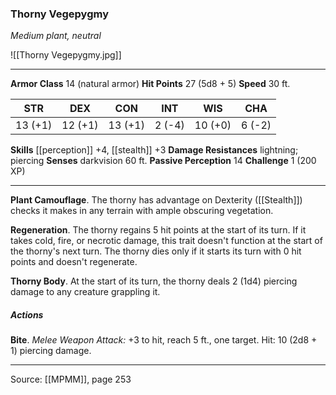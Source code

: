 ### Thorny Vegepygmy
_Medium plant, neutral_

![[Thorny Vegepygmy.jpg]]




---

**Armor Class** 14 (natural armor)
**Hit Points** 27 (5d8 + 5)
**Speed** 30 ft.

| STR     | DEX     | CON     | INT     | WIS     | CHA     |
|---------|---------|---------|---------|---------|---------|
| 13 (+1) | 12 (+1) | 13 (+1) | 2 (-4) | 10 (+0) | 6 (-2) |

**Skills** [[perception]] +4, [[stealth]] +3
**Damage Resistances** lightning; piercing
**Senses** darkvision 60 ft.
**Passive Perception** 14
**Challenge** 1 (200 XP)

---

**Plant Camouflage**. The thorny has advantage on Dexterity ([[Stealth]]) checks it makes in any terrain with ample obscuring vegetation.

**Regeneration**. The thorny regains 5 hit points at the start of its turn. If it takes cold, fire, or necrotic damage, this trait doesn't function at the start of the thorny's next turn. The thorny dies only if it starts its turn with 0 hit points and doesn't regenerate.

**Thorny Body**. At the start of its turn, the thorny deals 2 (1d4) piercing damage to any creature grappling it.

##### Actions
**Bite**. _Melee Weapon Attack:_ +3 to hit, reach 5 ft., one target. Hit: 10 (2d8 + 1) piercing damage.


---

Source: [[MPMM]], page 253